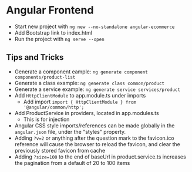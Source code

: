 # Angular Frontend  

- Start new project with `ng new --no-standalone angular-ecommerce`  
- Add Bootstrap link to index.html  
- Run the project with `ng serve --open`  

## Tips and Tricks  

- Generate a component eample: `ng generate component components/product-list`   
- Generate a class example: `ng generate class common/product`  
- Generate a service example: `ng generate service services/product`  
- Add `HttpClientModule` to app.module.ts under imports  
    - Add import 
    `import { HttpClientModule } from '@angular/common/http';`  
- Add ProductService in providers, located in app.modules.ts  
    - This is for injection  
- Angular CSS style imports/references can be made globally in the `angular.json` file, 
under the "styles" property.  
- Adding `?v=2` or anything after the question mark to the favicon.ico reference will cause the 
browser to reload the favicon, and clear the previously stored favicon from cache  
- Adding `?size=100` to the end of baseUrl in product.service.ts increases the pagination 
from a default of 20 to 100 items  




